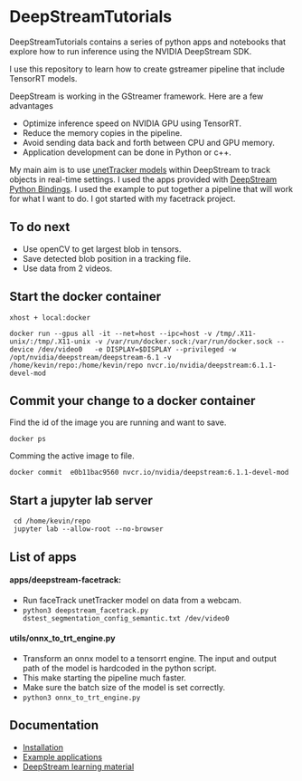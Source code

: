 # DeepStreamTutorials

DeepStreamTutorials contains a series of python apps and notebooks that explore how to run inference using the NVIDIA DeepStream SDK.

I use this repository to learn how to create gstreamer pipeline that include TensorRT models.

DeepStream is working in the GStreamer framework. Here are a few advantages

* Optimize inference speed on NVIDIA GPU using TensorRT.
* Reduce the memory copies in the pipeline.
* Avoid sending data back and forth between CPU and GPU memory.
* Application development can be done in Python or c++.

My main aim is to use [unetTracker models](https://github.com/kevin-allen/unetTracker) within DeepStream to track objects in real-time settings.
I used the apps provided with [DeepStream Python Bindings](https://github.com/NVIDIA-AI-IOT/deepstream_python_apps).
I used the example to put together a pipeline that will work for what I want to do.
I got started with my facetrack project.


## To do next

* Use openCV to get largest blob in tensors.
* Save detected blob position in a tracking file.
* Use data from 2 videos.

## Start the docker container

```
xhost + local:docker

docker run --gpus all -it --net=host --ipc=host -v /tmp/.X11-unix/:/tmp/.X11-unix -v /var/run/docker.sock:/var/run/docker.sock --device /dev/video0   -e DISPLAY=$DISPLAY --privileged -w /opt/nvidia/deepstream/deepstream-6.1 -v /home/kevin/repo:/home/kevin/repo nvcr.io/nvidia/deepstream:6.1.1-devel-mod
```

## Commit your change to a docker container

Find the id of the image you are running and want to save.
```
docker ps
```
Comming the active image to file.
```
docker commit  e0b11bac9560 nvcr.io/nvidia/deepstream:6.1.1-devel-mod
```


## Start a jupyter lab server

```
 cd /home/kevin/repo
 jupyter lab --allow-root --no-browser
```

## List of apps

#### apps/deepstream-facetrack: 
* Run faceTrack unetTracker model on data from a webcam.
* `python3 deepstream_facetrack.py  dstest_segmentation_config_semantic.txt /dev/video0`

#### utils/onnx_to_trt_engine.py
* Transform an onnx model to a tensorrt engine. The input and output path of the model is hardcoded in the python script.
* This make starting the pipeline much faster.
* Make sure the batch size of the model is set correctly.
* `python3 onnx_to_trt_engine.py`

## Documentation

* [Installation](doc/install.md)
* [Example applications](doc/example_apps.md)
* [DeepStream learning material](doc/learning.md)
